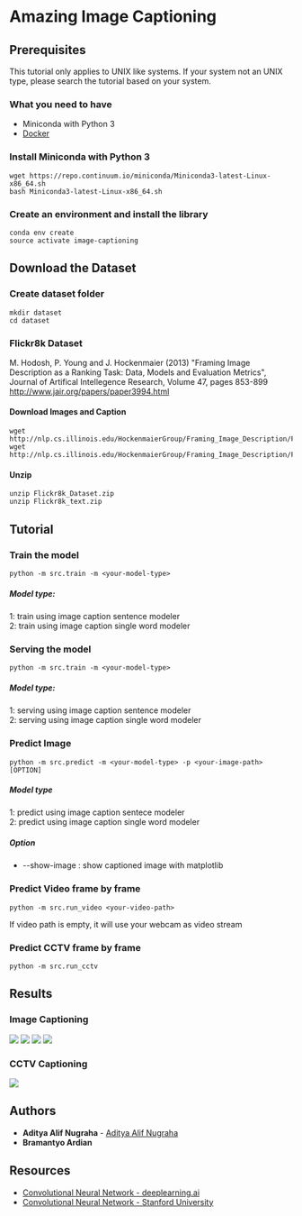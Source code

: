 # Amazing Image Captioning

## Prerequisites
This tutorial only applies to UNIX like systems. If your system not an UNIX type, please search the tutorial based on your system.

### What you need to have
* Miniconda with Python 3
* [Docker](https://docs.docker.com/install/)


### Install Miniconda with Python 3
```
wget https://repo.continuum.io/miniconda/Miniconda3-latest-Linux-x86_64.sh
bash Miniconda3-latest-Linux-x86_64.sh
```

### Create an environment and install the library
```
conda env create
source activate image-captioning
```

## Download the Dataset
### Create dataset folder
```
mkdir dataset
cd dataset
```

### Flickr8k Dataset
M. Hodosh, P. Young and J. Hockenmaier (2013) "Framing Image Description as a Ranking Task: Data, Models and Evaluation Metrics", Journal of Artifical Intellegence Research, Volume 47, pages 853-899
http://www.jair.org/papers/paper3994.html

#### Download Images and Caption
```
wget http://nlp.cs.illinois.edu/HockenmaierGroup/Framing_Image_Description/Flickr8k_Dataset.zip
wget http://nlp.cs.illinois.edu/HockenmaierGroup/Framing_Image_Description/Flickr8k_text.zip
```

#### Unzip
```
unzip Flickr8k_Dataset.zip
unzip Flickr8k_text.zip
```

## Tutorial
### Train the model
```
python -m src.train -m <your-model-type>
```
##### Model type:
1: train using image caption sentence modeler<br>
2: train using image caption single word modeler

### Serving the model
```
python -m src.train -m <your-model-type>
```
##### Model type:
1: serving using image caption sentence modeler<br>
2: serving using image caption single word modeler

### Predict Image
```
python -m src.predict -m <your-model-type> -p <your-image-path> [OPTION]
```

##### Model type
1: predict using image caption sentece modeler<br>
2: predict using image caption single word modeler

##### Option
* --show-image : show captioned image with matplotlib

### Predict Video frame by frame
```
python -m src.run_video <your-video-path>
```
If video path is empty, it will use your webcam as video stream

### Predict CCTV frame by frame
```
python -m src.run_cctv
```

## Results
### Image Captioning
![](resources/result/result1.png)
![](resources/result/result2.png)
![](resources/result/result3.png)
![](resources/result/result4.png)

### CCTV Captioning
![](resources/result/result_cctv.png)

## Authors
* **Aditya Alif Nugraha** - [Aditya Alif Nugraha](https://github.com/adityaalifn)
* **Bramantyo Ardian**

## Resources
* [Convolutional Neural Network - deeplearning.ai](https://www.youtube.com/playlist?list=PLkDaE6sCZn6Gl29AoE31iwdVwSG-KnDzF)
* [Convolutional Neural Network - Stanford University](https://www.youtube.com/playlist?list=PL3FW7Lu3i5JvHM8ljYj-zLfQRF3EO8sYv)
